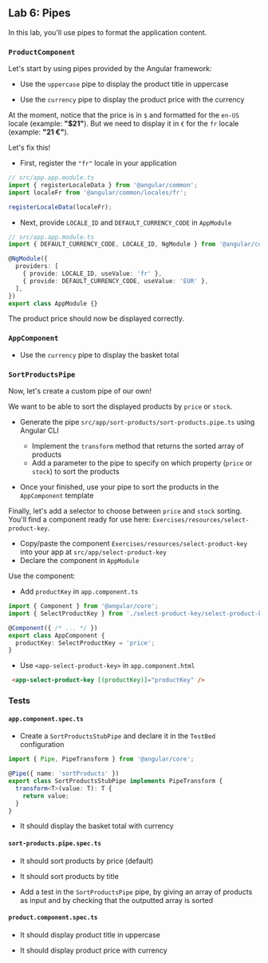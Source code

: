 ## Lab 6: Pipes

In this lab, you'll use pipes to format the application content.

### `ProductComponent`

Let's start by using pipes provided by the Angular framework:

- Use the `uppercase` pipe to display the product title in uppercase

- Use the `currency` pipe to display the product price with the currency

At the moment, notice that the price is in `$` and formatted for the `en-US` locale (example: **"$21"**).
But we need to display it in `€` for the `fr` locale (example: **"21 €"**).

Let's fix this!

- First, register the `"fr"` locale in your application

```ts
// src/app.app.module.ts
import { registerLocaleData } from '@angular/common';
import localeFr from '@angular/common/locales/fr';

registerLocaleData(localeFr);
```

- Next, provide `LOCALE_ID` and `DEFAULT_CURRENCY_CODE` in `AppModule`

```ts
// src/app.app.module.ts
import { DEFAULT_CURRENCY_CODE, LOCALE_ID, NgModule } from '@angular/core';

@NgModule({
  providers: [
    { provide: LOCALE_ID, useValue: 'fr' },
    { provide: DEFAULT_CURRENCY_CODE, useValue: 'EUR' },
  ],
})
export class AppModule {}
```

The product price should now be displayed correctly.

### `AppComponent`

- Use the `currency` pipe to display the basket total

<div class="pb"></div>

### `SortProductsPipe`

Now, let's create a custom pipe of our own!

We want to be able to sort the displayed products by `price` or `stock`.

- Generate the pipe `src/app/sort-products/sort-products.pipe.ts` using Angular CLI
  - Implement the `transform` method that returns the sorted array of products
  - Add a parameter to the pipe to specify on which property (`price` or `stock`) to sort the products

- Once your finished, use your pipe to sort the products in the `AppComponent` template

Finally, let's add a selector to choose between `price` and `stock` sorting.
You'll find a component ready for use here: `Exercises/resources/select-product-key`.

- Copy/paste the component `Exercises/resources/select-product-key` into your app at `src/app/select-product-key`
- Declare the component in `AppModule`

Use the component: 

- Add `productKey` in `app.component.ts`

```ts
import { Component } from '@angular/core';
import { SelectProductKey } from './select-product-key/select-product-key.types';

@Component({ /* ... */ })
export class AppComponent {
  productKey: SelectProductKey = 'price';
}
```

- Use `<app-select-product-key>` in `app.component.html`

```html
 <app-select-product-key [(productKey)]="productKey" />
```

<div class="pb"></div>

### Tests

#### `app.component.spec.ts`

- Create a `SortProductsStubPipe` and declare it in the `TestBed` configuration

```ts
import { Pipe, PipeTransform } from '@angular/core';

@Pipe({ name: 'sortProducts' })
export class SortProductsStubPipe implements PipeTransform {
  transform<T>(value: T): T {
    return value;
  }
}
```

- It should display the basket total with currency

#### `sort-products.pipe.spec.ts`

- It should sort products by price (default)

- It should sort products by title

- Add a test in the `SortProductsPipe` pipe, by giving an array of products as input and by checking that the outputted array is sorted

#### `product.component.spec.ts`

- It should display product title in uppercase

- It should display product price with currency

<div class="pb"></div>
